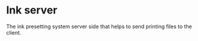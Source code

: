 # Ink server

The ink presetting system server side that helps to send printing files to the client.